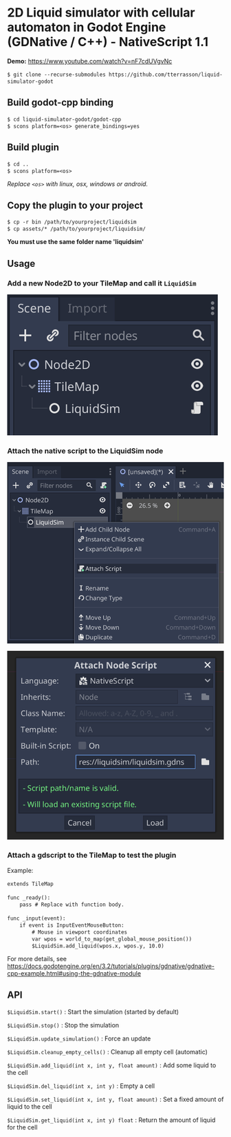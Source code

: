 # 2D Liquid simulator with cellular automaton in Godot Engine (GDNative / C++) - NativeScript 1.1

**Demo:** https://www.youtube.com/watch?v=nF7cdUVgvNc

```
$ git clone --recurse-submodules https://github.com/tterrasson/liquid-simulator-godot
```

## Build godot-cpp binding
```
$ cd liquid-simulator-godot/godot-cpp
$ scons platform=<os> generate_bindings=yes
```

## Build plugin
```
$ cd ..
$ scons platform=<os>
```

*Replace `<os>` with linux, osx, windows or android.*

## Copy the plugin to your project
```
$ cp -r bin /path/to/yourproject/liquidsim
$ cp assets/* /path/to/yourproject/liquidsim/
```

**You must use the same folder name 'liquidsim'**

## Usage

### Add a new Node2D to your TileMap and call it `LiquidSim`

![alt text](doc/media/1.png?raw=true)

### Attach the native script to the LiquidSim node

![alt text](doc/media/2.png?raw=true)

![alt text](doc/media/3.png?raw=true)

### Attach a gdscript to the TileMap to test the plugin

Example:

```
extends TileMap

func _ready():
	pass # Replace with function body.

func _input(event):
	if event is InputEventMouseButton:
        # Mouse in viewport coordinates
		var wpos = world_to_map(get_global_mouse_position())
		$LiquidSim.add_liquid(wpos.x, wpos.y, 10.0)
```

For more details, see https://docs.godotengine.org/en/3.2/tutorials/plugins/gdnative/gdnative-cpp-example.html#using-the-gdnative-module

## API

`$LiquidSim.start()` : Start the simulation (started by default)

`$LiquidSim.stop()` : Stop the simulation

`$LiquidSim.update_simulation()` : Force an update

`$LiquidSim.cleanup_empty_cells()` : Cleanup all empty cell (automatic)

`$LiquidSim.add_liquid(int x, int y, float amount)` : Add some liquid to the cell

`$LiquidSim.del_liquid(int x, int y)` : Empty a cell

`$LiquidSim.set_liquid(int x, int y, float amount)` : Set a fixed amount of liquid to the cell

`$LiquidSim.get_liquid(int x, int y) float` : Return the amount of liquid for the cell
